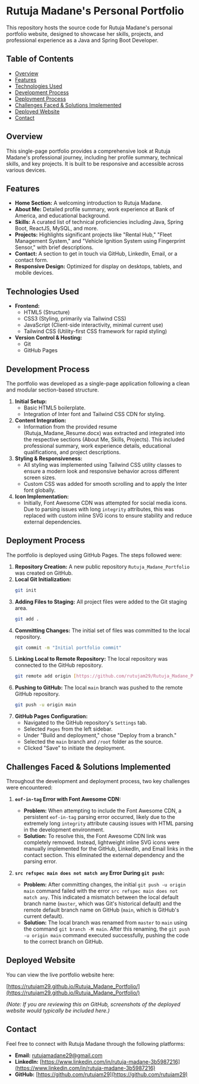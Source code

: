 # Rutuja Madane's Personal Portfolio

This repository hosts the source code for Rutuja Madane's personal portfolio website, designed to showcase her skills, projects, and professional experience as a Java and Spring Boot Developer.

## Table of Contents
- [Overview](#overview)
- [Features](#features)
- [Technologies Used](#technologies-used)
- [Development Process](#development-process)
- [Deployment Process](#deployment-process)
- [Challenges Faced & Solutions Implemented](#challenges-faced--solutions-implemented)
- [Deployed Website](#deployed-website)
- [Contact](#contact)

## Overview

This single-page portfolio provides a comprehensive look at Rutuja Madane's professional journey, including her profile summary, technical skills, and key projects. It is built to be responsive and accessible across various devices.

## Features

* **Home Section:** A welcoming introduction to Rutuja Madane.
* **About Me:** Detailed profile summary, work experience at Bank of America, and educational background.
* **Skills:** A curated list of technical proficiencies including Java, Spring Boot, ReactJS, MySQL, and more.
* **Projects:** Highlights significant projects like "Rental Hub," "Fleet Management System," and "Vehicle Ignition System using Fingerprint Sensor," with brief descriptions.
* **Contact:** A section to get in touch via GitHub, LinkedIn, Email, or a contact form.
* **Responsive Design:** Optimized for display on desktops, tablets, and mobile devices.

## Technologies Used

* **Frontend:**
    * HTML5 (Structure)
    * CSS3 (Styling, primarily via Tailwind CSS)
    * JavaScript (Client-side interactivity, minimal current use)
    * Tailwind CSS (Utility-first CSS framework for rapid styling)
* **Version Control & Hosting:**
    * Git
    * GitHub Pages

## Development Process

The portfolio was developed as a single-page application following a clean and modular section-based structure.

1.  **Initial Setup:**
    * Basic HTML5 boilerplate.
    * Integration of Inter font and Tailwind CSS CDN for styling.
2.  **Content Integration:**
    * Information from the provided resume (Rutuja_Madane_Resume.docx) was extracted and integrated into the respective sections (About Me, Skills, Projects). This included professional summary, work experience details, educational qualifications, and project descriptions.
3.  **Styling & Responsiveness:**
    * All styling was implemented using Tailwind CSS utility classes to ensure a modern look and responsive behavior across different screen sizes.
    * Custom CSS was added for smooth scrolling and to apply the Inter font globally.
4.  **Icon Implementation:**
    * Initially, Font Awesome CDN was attempted for social media icons. Due to parsing issues with long `integrity` attributes, this was replaced with custom inline SVG icons to ensure stability and reduce external dependencies.

## Deployment Process

The portfolio is deployed using GitHub Pages. The steps followed were:

1.  **Repository Creation:** A new public repository `Rutuja_Madane_Portfolio` was created on GitHub.
2.  **Local Git Initialization:**
    ```bash
    git init
    ```
3.  **Adding Files to Staging:** All project files were added to the Git staging area.
    ```bash
    git add .
    ```
4.  **Committing Changes:** The initial set of files was committed to the local repository.
    ```bash
    git commit -m "Initial portfolio commit"
    ```
5.  **Linking Local to Remote Repository:** The local repository was connected to the GitHub repository.
    ```bash
    git remote add origin [https://github.com/rutujam29/Rutuja_Madane_Portfolio.git](https://github.com/rutujam29/Rutuja_Madane_Portfolio.git)
    ```
6.  **Pushing to GitHub:** The local `main` branch was pushed to the remote GitHub repository.
    ```bash
    git push -u origin main
    ```
7.  **GitHub Pages Configuration:**
    * Navigated to the GitHub repository's `Settings` tab.
    * Selected `Pages` from the left sidebar.
    * Under "Build and deployment," chose "Deploy from a branch."
    * Selected the `main` branch and `/root` folder as the source.
    * Clicked "Save" to initiate the deployment.

## Challenges Faced & Solutions Implemented

Throughout the development and deployment process, two key challenges were encountered:

1.  **`eof-in-tag` Error with Font Awesome CDN:**
    * **Problem:** When attempting to include the Font Awesome CDN, a persistent `eof-in-tag` parsing error occurred, likely due to the extremely long `integrity` attribute causing issues with HTML parsing in the development environment.
    * **Solution:** To resolve this, the Font Awesome CDN link was completely removed. Instead, lightweight inline SVG icons were manually implemented for the GitHub, LinkedIn, and Email links in the contact section. This eliminated the external dependency and the parsing error.

2.  **`src refspec main does not match any` Error During `git push`:**
    * **Problem:** After committing changes, the initial `git push -u origin main` command failed with the error `src refspec main does not match any`. This indicated a mismatch between the local default branch name (`master`, which was Git's historical default) and the remote default branch name on GitHub (`main`, which is GitHub's current default).
    * **Solution:** The local branch was renamed from `master` to `main` using the command `git branch -M main`. After this renaming, the `git push -u origin main` command executed successfully, pushing the code to the correct branch on GitHub.

## Deployed Website

You can view the live portfolio website here:

[https://rutujam29.github.io/Rutuja_Madane_Portfolio/](https://rutujam29.github.io/Rutuja_Madane_Portfolio/)

*(Note: If you are reviewing this on GitHub, screenshots of the deployed website would typically be included here.)*

## Contact

Feel free to connect with Rutuja Madane through the following platforms:

* **Email:** [rutujamadane29@gmail.com](mailto:rutujamadane29@gmail.com)
* **LinkedIn:** [https://www.linkedin.com/in/rutuja-madane-3b5987216](https://www.linkedin.com/in/rutuja-madane-3b5987216)
* **GitHub:** [https://github.com/rutujam29](https://github.com/rutujam29)
